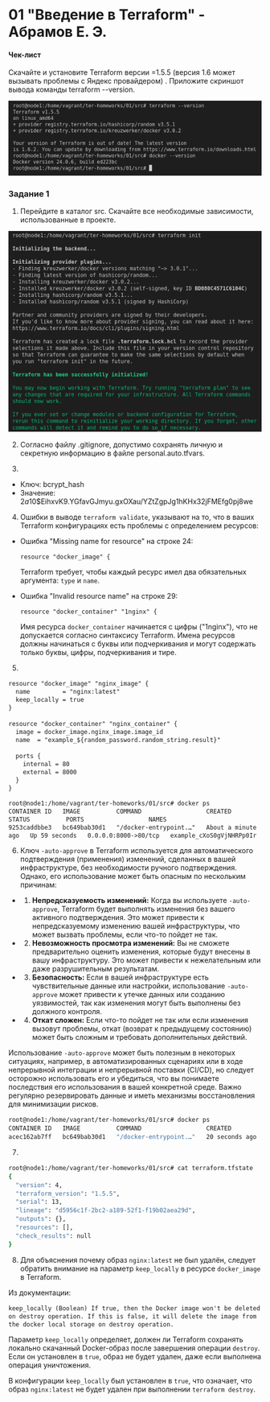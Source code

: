 # 01 "Введение в Terraform" - Абрамов Е. Э.

#### Чек-лист 
Скачайте и установите Terraform версии =1.5.5 (версия 1.6 может вызывать проблемы с Яндекс провайдером) . Приложите скриншот вывода команды terraform --version.

![](https://github.com/jekaabramov/netology_hw/blob/master/%D0%9E%D0%B1%D0%BB%D0%B0%D1%87%D0%BD%D0%B0%D1%8F%20%D0%B8%D0%BD%D1%84%D1%80%D0%B0%D1%81%D1%82%D1%80%D1%83%D0%BA%D1%82%D1%83%D1%80%D0%B0.%20Terraform/01_%D0%92%D0%B2%D0%B5%D0%B4%D0%B5%D0%BD%D0%B8%D0%B5%20%D0%B2%20Terraform/img/0.png)

### Задание 1

1. Перейдите в каталог src. Скачайте все необходимые зависимости, использованные в проекте.

![](https://github.com/jekaabramov/netology_hw/blob/master/%D0%9E%D0%B1%D0%BB%D0%B0%D1%87%D0%BD%D0%B0%D1%8F%20%D0%B8%D0%BD%D1%84%D1%80%D0%B0%D1%81%D1%82%D1%80%D1%83%D0%BA%D1%82%D1%83%D1%80%D0%B0.%20Terraform/01_%D0%92%D0%B2%D0%B5%D0%B4%D0%B5%D0%BD%D0%B8%D0%B5%20%D0%B2%20Terraform/img/1.png)

2. Согласно файлу .gitignore, допустимо сохранять личную и секретную информацию в файле personal.auto.tfvars.

3. 
- Ключ: bcrypt_hash
- Значение: $2a$10$EihxvK9.YGfavGJmyu.gxOXau/YZtZgpJg1hKHx32jFMEfg0pj8we

4. Ошибки в выводе `terraform validate`, указывают на то, что в ваших Terraform конфигурациях есть проблемы с определением ресурсов:

- Ошибка "Missing name for resource" на строке 24:

   ```hcl
   resource "docker_image" {
   ```

   Terraform требует, чтобы каждый ресурс имел два обязательных аргумента: `type` и `name`.

- Ошибка "Invalid resource name" на строке 29:

   ```hcl
   resource "docker_container" "1nginx" {
   ```

   Имя ресурса `docker_container` начинается с цифры ("1nginx"), что не допускается согласно синтаксису Terraform. Имена ресурсов должны начинаться с буквы или подчеркивания и могут содержать только буквы, цифры, подчеркивания и тире.
5. 
```hcl
resource "docker_image" "nginx_image" {
  name         = "nginx:latest"
  keep_locally = true
}

resource "docker_container" "nginx_container" {
  image = docker_image.nginx_image.image_id
  name  = "example_${random_password.random_string.result}"

  ports {
    internal = 80
    external = 8000
  }
}
```

```hcl
root@node1:/home/vagrant/ter-homeworks/01/src# docker ps
CONTAINER ID   IMAGE          COMMAND                  CREATED              STATUS          PORTS                  NAMES
9253caddbbe3   bc649bab30d1   "/docker-entrypoint.…"   About a minute ago   Up 59 seconds   0.0.0.0:8000->80/tcp   example_cXoS0gVjNHRPp0Ir
```
6. Ключ `-auto-approve` в Terraform используется для автоматического подтверждения (применения) изменений, сделанных в вашей инфраструктуре, без необходимости ручного подтверждения. Однако, его использование может быть опасным по нескольким причинам:

- 1. **Непредсказуемость изменений:** Когда вы используете `-auto-approve`, Terraform будет выполнять изменения без вашего активного подтверждения. Это может привести к непредсказуемому изменению вашей инфраструктуры, что может вызвать проблемы, если что-то пойдет не так.

- 2. **Невозможность просмотра изменений:** Вы не сможете предварительно оценить изменения, которые будут внесены в вашу инфраструктуру. Это может привести к нежелательным или даже разрушительным результатам.

- 3. **Безопасность:** Если в вашей инфраструктуре есть чувствительные данные или настройки, использование `-auto-approve` может привести к утечке данных или созданию уязвимостей, так как изменения могут быть выполнены без должного контроля.

- 4. **Откат сложен:** Если что-то пойдет не так или если изменения вызовут проблемы, откат (возврат к предыдущему состоянию) может быть сложным и требовать дополнительных действий.

Использование `-auto-approve` может быть полезным в некоторых ситуациях, например, в автоматизированных сценариях или в ходе непрерывной интеграции и непрерывной поставки (CI/CD), но следует осторожно использовать его и убедиться, что вы понимаете последствия его использования в вашей конкретной среде. Важно регулярно резервировать данные и иметь механизмы восстановления для минимизации рисков.
```bash
root@node1:/home/vagrant/ter-homeworks/01/src# docker ps
CONTAINER ID   IMAGE          COMMAND                  CREATED          STATUS          PORTS                  NAMES
acec162ab7ff   bc649bab30d1   "/docker-entrypoint.…"   20 seconds ago   Up 18 seconds   0.0.0.0:8000->80/tcp   example_cXoS0gVjNHRPp0Ir
```
7. 
```bash
root@node1:/home/vagrant/ter-homeworks/01/src# cat terraform.tfstate
{
  "version": 4,
  "terraform_version": "1.5.5",
  "serial": 13,
  "lineage": "d5956c1f-2bc2-a189-52f1-f19b02aea29d",
  "outputs": {},
  "resources": [],
  "check_results": null
}
```
8. Для объяснения почему образ `nginx:latest` не был удалён, следует обратить внимание на параметр `keep_locally` в ресурсе `docker_image` в Terraform.

Из документации:

```
keep_locally (Boolean) If true, then the Docker image won't be deleted on destroy operation. If this is false, it will delete the image from the docker local storage on destroy operation.
```

Параметр `keep_locally` определяет, должен ли Terraform сохранять локально скачанный Docker-образ после завершения операции `destroy`. Если он установлен в `true`, образ не будет удален, даже если выполнена операция уничтожения.

В конфигурации `keep_locally` был установлен в `true`, что означает, что образ `nginx:latest` не будет удален при выполнении `terraform destroy`.